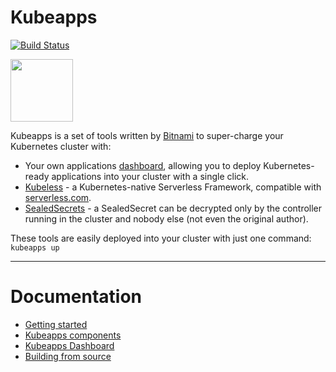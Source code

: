# Kubeapps

[![Build Status](https://travis-ci.org/kubeapps/kubeapps.svg?branch=master)](https://travis-ci.org/kubeapps/kubeapps)

<img src="https://github.com/kubeapps/kubeapps/raw/master/img/logo.png" width="100">

Kubeapps is a set of tools written by [Bitnami](https://bitnami.com) to super-charge your Kubernetes cluster with:
 * Your own applications [dashboard](https://kubeapps.com/), allowing you to deploy Kubernetes-ready applications into your cluster with a single click.
 * [Kubeless](http://kubeless.io/) - a Kubernetes-native Serverless Framework, compatible with [serverless.com](https://serverless.com).
 * [SealedSecrets](https://github.com/bitnami/sealed-secrets) - a SealedSecret can be decrypted only by the controller running in the cluster and nobody else (not even the original author).

These tools are easily deployed into your cluster with just one command: ```kubeapps up``` 

----

# Documentation

- [Getting started](getting-started.md)
- [Kubeapps components](components.md)
- [Kubeapps Dashboard](dashboard.md)
- [Building from source](../README.md#build-the-kubeapps-installer-from-source)

